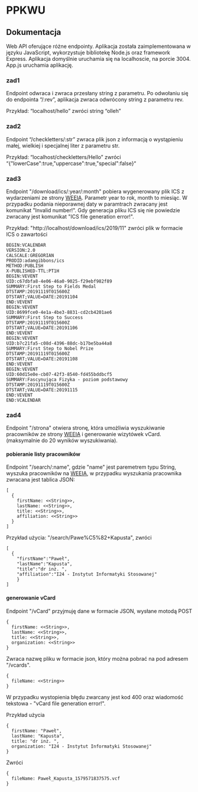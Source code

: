 # PPKWU
## Dokumentacja

Web API oferujące różne endpointy. Aplikacja została zaimplementowana w języku JavaScript, wykorzystuje bibliotekę Node.js oraz framework Express. Aplikacja domyślnie uruchamia się na localhoscie, na porcie 3004. App.js uruchamia aplikację.

### zad1

Endpoint odwraca i zwraca przesłany string z parametru. Po odwołaniu się do endpointa “/:rev”, aplikacja zwraca odwrócony string z parametru rev.

Przykład: “localhost/hello” zwróci string “olleh”

### zad2

Endpoint “/checkletters/:str” zwraca plik json z informacją o wystąpieniu małej, wielkiej i specjalnej liter z parametru str. 

Przykład: “localhost/checkletters/Hello” zwróci “{"lowerCase":true,"uppercase":true,"special":false}“

### zad3

Endpoint "/download/ics/:year/:month" pobiera wygenerowany plik ICS z wydarzeniami ze strony [WEEIA](http://www.weeia.p.lodz.pl/). Parametr year to rok, month to miesiąc.
W przypadku podania nieporawnej daty w paramtrach zwracany jest komunikat "Invalid number!".
Gdy generacja pliku ICS się nie powiedzie zwracany jest komunikat "ICS file generation error!".

Przykład: "http://localhost/download/ics/2019/11" zwróci plik w formacie ICS o zawartości 
```
BEGIN:VCALENDAR
VERSION:2.0
CALSCALE:GREGORIAN
PRODID:adamgibbons/ics
METHOD:PUBLISH
X-PUBLISHED-TTL:PT1H
BEGIN:VEVENT
UID:c67dbfa8-4e06-46a0-9025-f29ebf982f89
SUMMARY:First Step to Fields Medal
DTSTAMP:20191119T015600Z
DTSTART;VALUE=DATE:20191104
END:VEVENT
BEGIN:VEVENT
UID:8699fce0-4e1a-4be3-8831-cd2cb4201ae6
SUMMARY:First Step to Success
DTSTAMP:20191119T015600Z
DTSTART;VALUE=DATE:20191106
END:VEVENT
BEGIN:VEVENT
UID:b7c21fa5-c08d-4396-88dc-b17be5ba44a8
SUMMARY:First Step to Nobel Prize
DTSTAMP:20191119T015600Z
DTSTART;VALUE=DATE:20191108
END:VEVENT
BEGIN:VEVENT
UID:60d15e0e-cb07-42f3-8540-fd455bddbcf5
SUMMARY:Fascynująca Fizyka - poziom podstawowy
DTSTAMP:20191119T015600Z
DTSTART;VALUE=DATE:20191115
END:VEVENT
END:VCALENDAR
```

### zad4

Endpoint "/strona" otwiera stronę, która umożliwia wyszukiwanie pracowników ze strony [WEEIA](http://www.weeia.p.lodz.pl/) i generowanie wizytówek vCard. (maksymalnie do 20 wyników wyszukiwania).


#### pobieranie listy pracowników

Endpoint "/search/:name", gdzie "name" jest paremetrem typu String, wyszuka pracowników na [WEEIA](http://www.weeia.p.lodz.pl/), w przypadku wyszukania pracownika zwracana jest tablica JSON:
```
[
  {
    firstName: <<String>>,
    lastName: <<String>>,
    title: <<String>>,
    affiliation: <<String>>
  }
]
```
Przykład użycia: "/search/Pawe%C5%82+Kapusta", zwróci

```
[
  {
    "firstName":"Paweł",
    "lastName":"Kapusta",
    "title":"dr inż. ",
    "affiliation":"I24 - Instytut Informatyki Stosowanej"
    }
]
```

#### generowanie vCard

Endpoint "/vCard" przyjmuję dane w formacie JSON, wysłane motodą POST
```
{
  firstName: <<String>>,
  lastName: <<String>>,
  title: <<String>>,
  organization: <<String>>
}
```
Zwraca nazwę pliku w formacie json, który można pobrać na pod adresem "/vcards".
```
{
  fileName: <<String>>
}
```
W przypadku wystopienia błędu zwarcany jest kod 400 oraz wiadomość tekstowa - "vCard file generation error!".

Przykład użycia
```
{
  firstName: "Paweł",
  lastName: "Kapusta",
  title: "dr inż. ",
  organization: "I24 - Instytut Informatyki Stosowanej"
}
```
Zwróci
```
{
  fileName: Paweł_Kapusta_1579571837575.vcf
}
```
